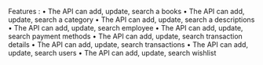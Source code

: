 Features : 
• The API can add, update, search a books
• The API can add, update, search a category
• The API can add, update, search a descriptions
• The API can add, update, search employee
• The API can add, update, search payment methods
• The API can add, update, search transaction details
• The API can add, update, search transactions
• The API can add, update, search users
• The API can add, update, search wishlist
